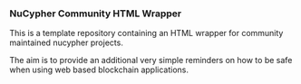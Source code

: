 ### NuCypher Community HTML Wrapper

This is a template repository containing an HTML wrapper for community maintained nucypher projects.

The aim is to provide an additional very simple reminders on how 
to be safe when using web based blockchain applications.